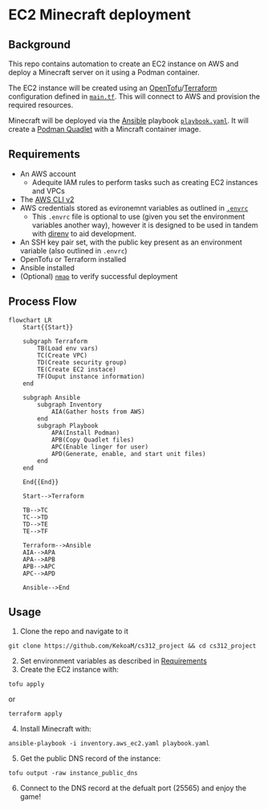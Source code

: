 # EC2 Minecraft deployment

## Background

This repo contains automation to create an EC2 instance on AWS and deploy a Minecraft server on it using a Podman container.

The EC2 instance will be created using an [OpenTofu](https://opentofu.org/)/[Terraform](https://www.terraform.io/) configuration defined in [`main.tf`](./main.tf). This will connect to AWS and provision the required resources.

Minecraft will be deployed via the [Ansible](https://www.ansible.com/) playbook [`playbook.yaml`](./playbook.yaml). It will create a [Podman Quadlet](https://docs.podman.io/en/latest/markdown/podman-systemd.unit.5.html) with a Mincraft container image.

## Requirements

- An AWS account
    - Adequite IAM rules to perform tasks such as creating EC2 instances and VPCs
- The [AWS CLI v2](https://docs.aws.amazon.com/cli/latest/userguide/getting-started-install.html)
- AWS credentials stored as evironemnt variables as outlined in [`.envrc`](./.envrc)
    - This `.envrc` file is optional to use (given you set the environment variables another way), however it is designed to be used in tandem with [direnv](https://direnv.net/) to aid development.
- An SSH key pair set, with the public key present as an environment variable (also outlined in `.envrc`)
- OpenTofu or Terraform installed
- Ansible installed
- (Optional) [`nmap`](https://nmap.org/) to verify successful deployment

## Process Flow

```mermaid
flowchart LR
    Start{{Start}}

    subgraph Terraform
        TB(Load env vars)
        TC(Create VPC)
        TD(Create security group)
        TE(Create EC2 instace)
        TF(Ouput instance information)
    end

    subgraph Ansible
        subgraph Inventory
            AIA(Gather hosts from AWS)
        end
        subgraph Playbook
            APA(Install Podman)
            APB(Copy Quadlet files)
            APC(Enable linger for user)
            APD(Generate, enable, and start unit files)
        end
    end
    
    End{{End}}
    
    Start-->Terraform

    TB-->TC
    TC-->TD
    TD-->TE
    TE-->TF

    Terraform-->Ansible
    AIA-->APA
    APA-->APB
    APB-->APC
    APC-->APD

    Ansible-->End

```

## Usage

1. Clone the repo and navigate to it
```
git clone https://github.com/KekoaM/cs312_project && cd cs312_project
```
2. Set environment variables as described in [Requirements](#requirements)
3. Create the EC2 instance with:
```
tofu apply
```
or
```
terraform apply
```
4. Install Minecraft with:
```
ansible-playbook -i inventory.aws_ec2.yaml playbook.yaml
```
5. Get the public DNS record of the instance:
```
tofu output -raw instance_public_dns
```
6. Connect to the DNS record at the defualt port (25565) and enjoy the game!


